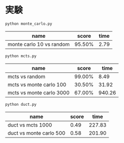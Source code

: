# 実験

```sh
python monte_carlo.py
```

| name | score | time |
| ---- | ----- | ---- |
| monte carlo 10 vs random | 95.50% | 2.79 |

```sh
python mcts.py
```

| name | score | time |
| ---- | ----- | ---- |
| mcts vs random | 99.00% | 8.49 |
| mcts vs monte carlo 100 | 30.50% | 31.92 |
| mcts vs monte carlo 3000 | 67.00% | 940.26 |


```sh
python duct.py
```
| name | score | time |
| ---- | ----- | ---- |
| duct vs mcts 1000 | 0.49 | 227.83 |
| duct vs monte carlo 500 | 0.58 | 201.90 |
